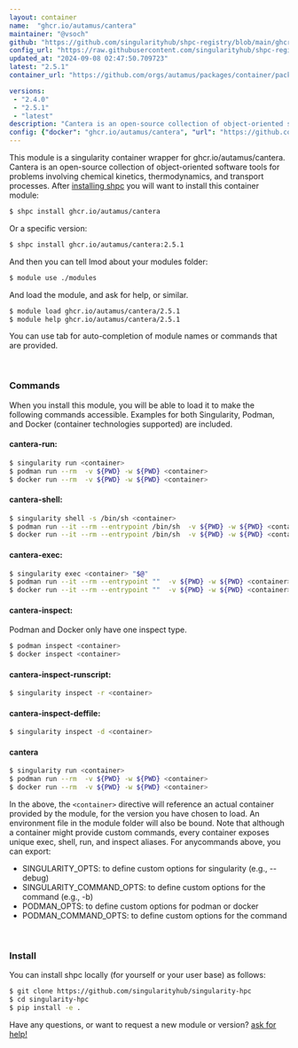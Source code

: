 ```yaml
---
layout: container
name:  "ghcr.io/autamus/cantera"
maintainer: "@vsoch"
github: "https://github.com/singularityhub/shpc-registry/blob/main/ghcr.io/autamus/cantera/container.yaml"
config_url: "https://raw.githubusercontent.com/singularityhub/shpc-registry/main/ghcr.io/autamus/cantera/container.yaml"
updated_at: "2024-09-08 02:47:50.709723"
latest: "2.5.1"
container_url: "https://github.com/orgs/autamus/packages/container/package/cantera"

versions:
 - "2.4.0"
 - "2.5.1"
 - "latest"
description: "Cantera is an open-source collection of object-oriented software tools for problems involving chemical kinetics, thermodynamics, and transport processes."
config: {"docker": "ghcr.io/autamus/cantera", "url": "https://github.com/orgs/autamus/packages/container/package/cantera", "maintainer": "@vsoch", "description": "Cantera is an open-source collection of object-oriented software tools for problems involving chemical kinetics, thermodynamics, and transport processes.", "latest": {"2.5.1": "sha256:779594e546190fb2f309413a39cf58bf0ed4bd1b25219a22507e5986bf77675e"}, "tags": {"2.4.0": "sha256:ad490652d6f83f71cb56b6195f92ec4837671ceafcdb897d66393e564cde9699", "2.5.1": "sha256:779594e546190fb2f309413a39cf58bf0ed4bd1b25219a22507e5986bf77675e", "latest": "sha256:779594e546190fb2f309413a39cf58bf0ed4bd1b25219a22507e5986bf77675e"}}
---
```


This module is a singularity container wrapper for ghcr.io/autamus/cantera.
Cantera is an open-source collection of object-oriented software tools for problems involving chemical kinetics, thermodynamics, and transport processes.
After [installing shpc](#install) you will want to install this container module:


```bash
$ shpc install ghcr.io/autamus/cantera
```

Or a specific version:

```bash
$ shpc install ghcr.io/autamus/cantera:2.5.1
```

And then you can tell lmod about your modules folder:

```bash
$ module use ./modules
```

And load the module, and ask for help, or similar.

```bash
$ module load ghcr.io/autamus/cantera/2.5.1
$ module help ghcr.io/autamus/cantera/2.5.1
```

You can use tab for auto-completion of module names or commands that are provided.

<br>

### Commands

When you install this module, you will be able to load it to make the following commands accessible.
Examples for both Singularity, Podman, and Docker (container technologies supported) are included.

#### cantera-run:

```bash
$ singularity run <container>
$ podman run --rm  -v ${PWD} -w ${PWD} <container>
$ docker run --rm  -v ${PWD} -w ${PWD} <container>
```

#### cantera-shell:

```bash
$ singularity shell -s /bin/sh <container>
$ podman run --it --rm --entrypoint /bin/sh  -v ${PWD} -w ${PWD} <container>
$ docker run --it --rm --entrypoint /bin/sh  -v ${PWD} -w ${PWD} <container>
```

#### cantera-exec:

```bash
$ singularity exec <container> "$@"
$ podman run --it --rm --entrypoint ""  -v ${PWD} -w ${PWD} <container> "$@"
$ docker run --it --rm --entrypoint ""  -v ${PWD} -w ${PWD} <container> "$@"
```

#### cantera-inspect:

Podman and Docker only have one inspect type.

```bash
$ podman inspect <container>
$ docker inspect <container>
```

#### cantera-inspect-runscript:

```bash
$ singularity inspect -r <container>
```

#### cantera-inspect-deffile:

```bash
$ singularity inspect -d <container>
```



#### cantera

```bash
$ singularity run <container>
$ podman run --rm  -v ${PWD} -w ${PWD} <container>
$ docker run --rm  -v ${PWD} -w ${PWD} <container>
```


In the above, the `<container>` directive will reference an actual container provided
by the module, for the version you have chosen to load. An environment file in the
module folder will also be bound. Note that although a container
might provide custom commands, every container exposes unique exec, shell, run, and
inspect aliases. For anycommands above, you can export:

 - SINGULARITY_OPTS: to define custom options for singularity (e.g., --debug)
 - SINGULARITY_COMMAND_OPTS: to define custom options for the command (e.g., -b)
 - PODMAN_OPTS: to define custom options for podman or docker
 - PODMAN_COMMAND_OPTS: to define custom options for the command

<br>

### Install

You can install shpc locally (for yourself or your user base) as follows:

```bash
$ git clone https://github.com/singularityhub/singularity-hpc
$ cd singularity-hpc
$ pip install -e .
```

Have any questions, or want to request a new module or version? [ask for help!](https://github.com/singularityhub/singularity-hpc/issues)